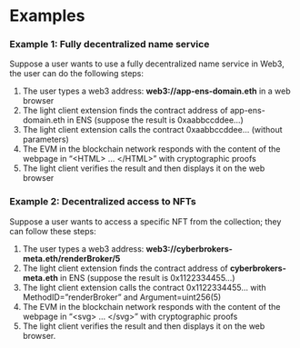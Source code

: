 # Examples

### Example 1: Fully decentralized name service <a href="#b6a2" id="b6a2"></a>

Suppose a user wants to use a fully decentralized name service in Web3, the user can do the following steps:

1. The user types a web3 address: **web3://app-ens-domain.eth** in a web browser
2. The light client extension finds the contract address of app-ens-domain.eth in ENS (suppose the result is 0xaabbccddee…)
3. The light client extension calls the contract 0xaabbccddee… (without parameters)
4. The EVM in the blockchain network responds with the content of the webpage in “\<HTML> … \</HTML>” with cryptographic proofs
5. The light client verifies the result and then displays it on the web browser

### Example 2: Decentralized access to NFTs <a href="#be8c" id="be8c"></a>

Suppose a user wants to access a specific NFT from the collection; they can follow these steps:

1. The user types a web3 address: **web3://cyberbrokers-meta.eth/renderBroker/5**
2. The light client extension finds the contract address of **cyberbrokers-meta.eth** in ENS (suppose the result is 0x1122334455…)
3. The light client extension calls the contract 0x1122334455… with MethodID=”renderBroker” and Argument=uint256(5)
4. The EVM in the blockchain network responds with the content of the webpage in “\<svg> … \</svg>” with cryptographic proofs
5. The light client verifies the result and then displays it on the web browser.
